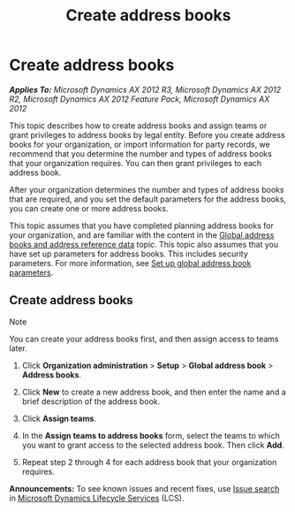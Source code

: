 ﻿---
title: Create address books
TOCTitle: Create address books
ms:assetid: 98082cf8-7e21-42a4-bd8b-ee37ba108df2
ms:mtpsurl: https://technet.microsoft.com/en-us/library/Gg731874(v=AX.60)
ms:contentKeyID: 35132774
ms.date: 04/18/2014
mtps_version: v=AX.60
---

# Create address books 


_**Applies To:** Microsoft Dynamics AX 2012 R3, Microsoft Dynamics AX 2012 R2, Microsoft Dynamics AX 2012 Feature Pack, Microsoft Dynamics AX 2012_

This topic describes how to create address books and assign teams or grant privileges to address books by legal entity. Before you create address books for your organization, or import information for party records, we recommend that you determine the number and types of address books that your organization requires. You can then grant privileges to each address book.

After your organization determines the number and types of address books that are required, and you set the default parameters for the address books, you can create one or more address books.

This topic assumes that you have completed planning address books for your organization, and are familiar with the content in the [Global address books and address reference data](global-address-books-and-address-reference-data.md) topic. This topic also assumes that you have set up parameters for address books. This includes security parameters. For more information, see [Set up global address book parameters](set-up-global-address-book-parameters.md).

## Create address books


> [!NOTE]
> <P>You can create your address books first, and then assign access to teams later.</P>



1.  Click **Organization administration** \> **Setup** \> **Global address book** \> **Address books**.

2.  Click **New** to create a new address book, and then enter the name and a brief description of the address book.

3.  Click **Assign teams**.

4.  In the **Assign teams to address books** form, select the teams to which you want to grant access to the selected address book. Then click **Add**.

5.  Repeat step 2 through 4 for each address book that your organization requires.

  
**Announcements:** To see known issues and recent fixes, use [Issue search](http://go.microsoft.com/fwlink/?linkid=389258) in [Microsoft Dynamics Lifecycle Services](http://go.microsoft.com/fwlink/?linkid=306505) (LCS).

